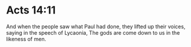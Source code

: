 # Acts 14:11

And when the people saw what Paul had done, they lifted up their voices, saying in the speech of Lycaonia, The gods are come down to us in the likeness of men.